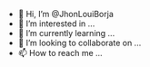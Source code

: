 - 👋 Hi, I’m @JhonLouiBorja
- 👀 I’m interested in ...
- 🌱 I’m currently learning ...
- 💞️ I’m looking to collaborate on ...
- 📫 How to reach me ...

<!---
JhonLouiBorja/JhonLouiBorja is a ✨ special ✨ repository because its `README.md` (this file) appears on your GitHub profile.
You can click the Preview link to take a look at your changes.
--->
